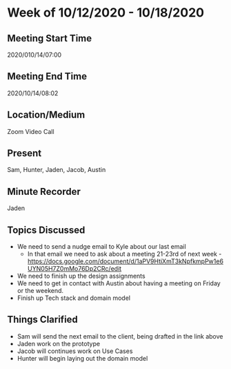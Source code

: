# Week of 10/12/2020 - 10/18/2020

## Meeting Start Time
2020/010/14/07:00

## Meeting End Time
2020/10/14/08:02

## Location/Medium
Zoom Video Call

## Present
Sam, Hunter, Jaden, Jacob, Austin

## Minute Recorder
Jaden


## Topics Discussed
- We need to send a nudge email to Kyle about our last email
  - In that email we need to ask about a meeting 21-23rd of next week
  -https://docs.google.com/document/d/1aPV9HtiXmT3kNpfkmpPw1e6UYN05H7Z0mMo76Dp2CRc/edit 
- We need to finish up the design assignments 
- We need to get in contact with Austin about having a meeting on Friday or the weekend.
- Finish up Tech stack and domain model



## Things Clarified
- Sam will send the next email to the client, being drafted in the link above
- Jaden work on the prototype
- Jacob will continues work on Use Cases
- Hunter will begin laying out the domain model
